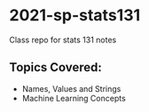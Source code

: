 # 2021-sp-stats131
Class repo for stats 131 notes

## Topics Covered:
- Names, Values and Strings
- Machine Learning Concepts
